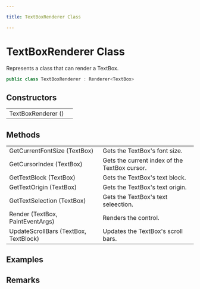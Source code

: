 ```yaml
---

title: TextBoxRenderer Class

---
```


# TextBoxRenderer Class

Represents a class that can render a TextBox.

```csharp
public class TextBoxRenderer : Renderer<TextBox> 
```

## Constructors

<table>
<tr><td>TextBoxRenderer ()</td><td></td></tr>
</table>

## Methods

<table>
<tr><td>GetCurrentFontSize (TextBox)</td><td>Gets the TextBox's font size.</td></tr>
<tr><td>GetCursorIndex (TextBox)</td><td>Gets the current index of the TextBox cursor.</td></tr>
<tr><td>GetTextBlock (TextBox)</td><td>Gets the TextBox's text block.</td></tr>
<tr><td>GetTextOrigin (TextBox)</td><td>Gets the TextBox's text origin.</td></tr>
<tr><td>GetTextSelection (TextBox)</td><td>Gets the TextBox's text seleection.</td></tr>
<tr><td>Render (TextBox, PaintEventArgs)</td><td>Renders the control.</td></tr>
<tr><td>UpdateScrollBars (TextBox, TextBlock)</td><td>Updates the TextBox's scroll bars.</td></tr>
</table>

<!-- Only change content below this line, anything above this line will be lost when regenerated. -->

## Examples

## Remarks

